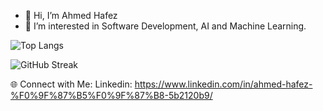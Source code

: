 - 👋 Hi, I’m Ahmed Hafez
- 👀 I’m interested in Software Development, AI and Machine Learning.

![Top Langs](https://github-readme-stats.vercel.app/api/top-langs/?username=AhmedHafez1&layout=compact)

![GitHub Streak](https://github-readme-streak-stats.herokuapp.com/?user=AhmedHafez1)

🌐 Connect with Me:
Linkedin: https://www.linkedin.com/in/ahmed-hafez-%F0%9F%87%B5%F0%9F%87%B8-5b2120b9/
